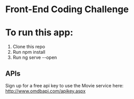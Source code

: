 # Front-End Coding Challenge

# To run this app:
1. Clone this repo
2. Run npm install
3. Run ng serve --open


## APIs

Sign up for a free api key to use the Movie service here:
http://www.omdbapi.com/apikey.aspx

